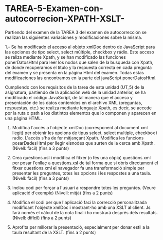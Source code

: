 # TAREA-5-Examen-con-autocorrecion-XPATH-XSLT-

Partiendo del examen de la TAREA 3 del examen de autocorrección se realizan las siguientes variaciones y modificaciones sobre la misma.


1.- Se ha modificado el acceso al objeto xmlDoc dentro de JavaScript para las opciones de tipo select, select múltiple, checkbox y rádio.
    Este acceso se raliza mediante Xpath, y se han modificado las funciones ponerDatosHtml para leer los nodos que salen de la busqueda con Xpath,
    de donde recuperamos el título y la respuesta correcta en cada pregunta del examen y se presenta en la página Html del examen. Todas estas modificaciones las encontramos en la parte del javaScript
    ponerDatosHtml.
    


Cumpliendo con los requisitos de la tarea de esta unidad (UT_5) 
de la asignatura, partiendo de la aplicación web de la unidad anterior, 
se ha modificado el código JavaScript, de tal manera que el acceso y
presentación de los datos contenidos en el archivo XML 
(preguntas, respuestas, etc.) se realiza mediante lenguaje Xpath,
es decir, se accede por la ruta o path a los distintos elementos
que lo componen y aparecen en una página HTML.

1) Modifica l'accés a l'objecte xmlDoc (corresponent al document xml llegit)
per obtenir les opcions de tipus select, select multiple, checkbox i radio.
L'accés s'ha de fer mitjançant Xpath. Modifica les funcions posarDadesHtml
per llegir elsnodes que surten de la cerca amb Xpath. (Nivell: fàcil)
(fins a 3 punts)

2) Crea questions.xsl i modifica el fitxer (o fes una còpia) questions.xml per posar l'enllaç a questions.xsl de tal forma que si obris directament el fitxer questions.xml el navegador fa una transformació simple per presentar les preguntes, totes les opcions i les respostes a una taula. (Nivell: fàcil)
(fins a 3 punts)

3) Inclou codi per forçar a l'usuari a respondre totes les preguntes. (Veure aplicació d'exemple) (Nivell: mitjà)
(fins a 2 punts)

4) Modifica el codi per que l'aplicació faci la correcció personalitzada modificant l'objecte xmlDoc i mostrant-ho amb una XSLT al client. Js farà només el càlcul de la nota final i ho mostrará després dels resultats. (Nivell: difícil)
(fins a 2 punts)

5) Aprofita per millorar la presentació, especialment per donar estil a la taula resultant de la XSLT.
(fins a 2 punts)








